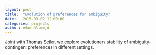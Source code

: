 ```yaml
---
layout: post
title:  "Evolution of preferences for ambiguity"
date:   2015-03-02 12:00:00
categories: projects
author: Adam Altmejd
---
```


Joint with [Thomas Seiler](http://www.hhs.se/en/person/?personid=34461033), we explore evolutionary stability of ambiguity-contingent preferences in different settings.
